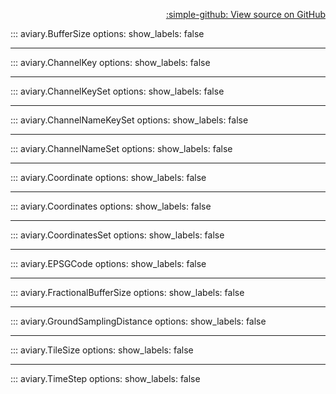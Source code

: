 <div style="text-align: right;" markdown>

[:simple-github: View source on GitHub][GitHub]

  [GitHub]: https://github.com/geospaitial-lab/aviary/blob/main/aviary/core/type_aliases.py

</div>

::: aviary.BufferSize
    options:
      show_labels: false

---

::: aviary.ChannelKey
    options:
      show_labels: false

---

::: aviary.ChannelKeySet
    options:
      show_labels: false

---

::: aviary.ChannelNameKeySet
    options:
      show_labels: false

---

::: aviary.ChannelNameSet
    options:
      show_labels: false

---

::: aviary.Coordinate
    options:
      show_labels: false

---

::: aviary.Coordinates
    options:
      show_labels: false

---

::: aviary.CoordinatesSet
    options:
      show_labels: false

---

::: aviary.EPSGCode
    options:
      show_labels: false

---

::: aviary.FractionalBufferSize
    options:
      show_labels: false

---

::: aviary.GroundSamplingDistance
    options:
      show_labels: false

---

::: aviary.TileSize
    options:
      show_labels: false

---

::: aviary.TimeStep
    options:
      show_labels: false
